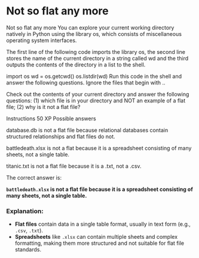 # Not so flat any more

Not so flat any more
You can explore your current working directory natively in Python using the library os, which consists of miscellaneous operating system interfaces.

The first line of the following code imports the library os, the second line stores the name of the current directory in a string called wd and the third outputs the contents of the directory in a list to the shell.

import os
wd = os.getcwd()
os.listdir(wd)
Run this code in the shell and answer the following questions. Ignore the files that begin with ..

Check out the contents of your current directory and answer the following questions: (1) which file is in your directory and NOT an example of a flat file; (2) why is it not a flat file?

Instructions
50 XP
Possible answers


database.db is not a flat file because relational databases contain structured relationships and flat files do not.

battledeath.xlsx is not a flat because it is a spreadsheet consisting of many sheets, not a single table.

titanic.txt is not a flat file because it is a .txt, not a .csv.


The correct answer is:

**`battledeath.xlsx` is not a flat file because it is a spreadsheet consisting of many sheets, not a single table.**

### Explanation:
- **Flat files** contain data in a single table format, usually in text form (e.g., `.csv`, `.txt`).
- **Spreadsheets** like `.xlsx` can contain multiple sheets and complex formatting, making them more structured and not suitable for flat file standards.
